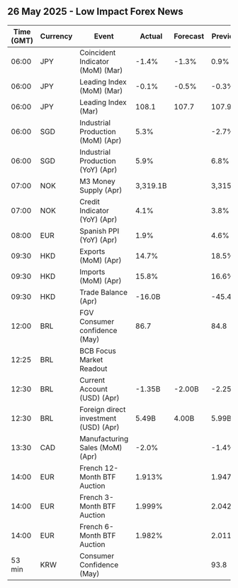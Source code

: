 ## 26 May 2025 - Low Impact Forex News

| Time (GMT) | Currency | Event | Actual | Forecast | Previous |
|------|----------|-------|--------|----------|----------|
| 06:00 | JPY | Coincident Indicator (MoM) (Mar) | -1.4% | -1.3% | 0.9% |
| 06:00 | JPY | Leading Index (MoM) (Mar) | -0.1% | -0.5% | -0.3% |
| 06:00 | JPY | Leading Index (Mar) | 108.1 | 107.7 | 107.9 |
| 06:00 | SGD | Industrial Production (MoM) (Apr) | 5.3% |  | -2.7% |
| 06:00 | SGD | Industrial Production (YoY) (Apr) | 5.9% |  | 6.8% |
| 07:00 | NOK | M3 Money Supply (Apr) | 3,319.1B |  | 3,315.9B |
| 07:00 | NOK | Credit Indicator (YoY) (Apr) | 4.1% |  | 3.8% |
| 08:00 | EUR | Spanish PPI (YoY) (Apr) | 1.9% |  | 4.6% |
| 09:30 | HKD | Exports (MoM) (Apr) | 14.7% |  | 18.5% |
| 09:30 | HKD | Imports (MoM) (Apr) | 15.8% |  | 16.6% |
| 09:30 | HKD | Trade Balance (Apr) | -16.0B |  | -45.4B |
| 12:00 | BRL | FGV Consumer confidence (May) | 86.7 |  | 84.8 |
| 12:25 | BRL | BCB Focus Market Readout |  |  |  |
| 12:30 | BRL | Current Account (USD) (Apr) | -1.35B | -2.00B | -2.25B |
| 12:30 | BRL | Foreign direct investment (USD) (Apr) | 5.49B | 4.00B | 5.99B |
| 13:30 | CAD | Manufacturing Sales (MoM) (Apr) | -2.0% |  | -1.4% |
| 14:00 | EUR | French 12-Month BTF Auction | 1.913% |  | 1.947% |
| 14:00 | EUR | French 3-Month BTF Auction | 1.999% |  | 2.042% |
| 14:00 | EUR | French 6-Month BTF Auction | 1.982% |  | 2.011% |
| 53 min | KRW | Consumer Confidence (May) |  |  | 93.8 |
